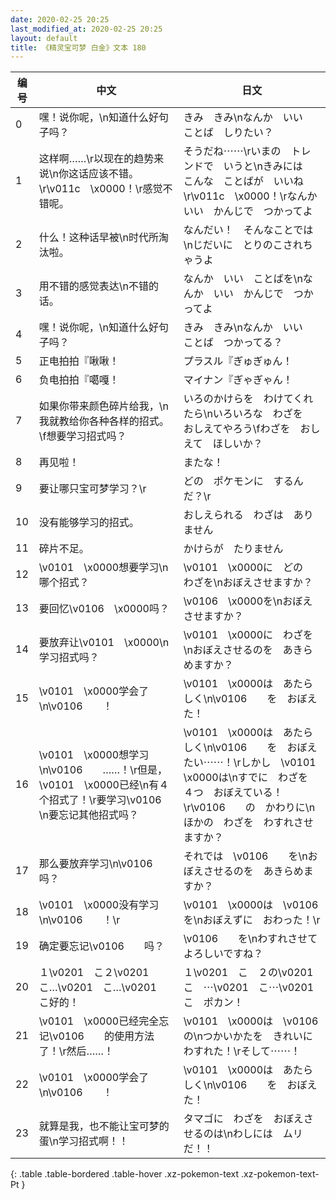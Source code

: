 ```yaml
---
date: 2020-02-25 20:25
last_modified_at: 2020-02-25 20:25
layout: default
title: 《精灵宝可梦 白金》文本 180
---
```

| 编号 | 中文 | 日文 |
| ---- | ---- | ---- |
| 0 | 嘿！说你呢，\n知道什么好句子吗？ | きみ　きみ\nなんか　いい　ことば　しりたい？ |
| 1 | 这样啊……\r以现在的趋势来说\n你这话应该不错。\r\v011c　\x0000！\r感觉不错呢。 | そうだね⋯⋯\rいまの　トレンドで　いうと\nきみには　こんな　ことばが　いいね\r\v011c　\x0000！\rなんか　いい　かんじで　つかってよ |
| 2 | 什么！这种话早被\n时代所淘汰啦。 | なんだい！　そんなことでは\nじだいに　とりのこされちゃうよ |
| 3 | 用不错的感觉表达\n不错的话。 | なんか　いい　ことばを\nなんか　いい　かんじで　つかってよ |
| 4 | 嘿！说你呢，\n知道什么好句子吗？ | きみ　きみ\nなんか　いい　ことば　つかってる？ |
| 5 | 正电拍拍『啾啾！ | プラスル『ぎゅぎゅん！ |
| 6 | 负电拍拍『噶嘎！ | マイナン『ぎゃぎゃん！ |
| 7 | 如果你带来颜色碎片给我，\n我就教给你各种各样的招式。\f想要学习招式吗？ | いろのかけらを　わけてくれたら\nいろいろな　わざを　おしえてやろう\fわざを　おしえて　ほしいか？ |
| 8 | 再见啦！ | またな！ |
| 9 | 要让哪只宝可梦学习？\r | どの　ポケモンに　するんだ？\r |
| 10 | 没有能够学习的招式。 | おしえられる　わざは　ありません |
| 11 | 碎片不足。 | かけらが　たりません |
| 12 | \v0101　\x0000想要学习\n哪个招式？ | \v0101　\x0000に　どの　わざを\nおぼえさせますか？ |
| 13 | 要回忆\v0106　\x0000吗？ | \v0106　\x0000を\nおぼえさせますか？ |
| 14 | 要放弃让\v0101　\x0000\n学习招式吗？ | \v0101　\x0000に　わざを\nおぼえさせるのを　あきらめますか？ |
| 15 | \v0101　\x0000学会了\n\v0106　　！ | \v0101　\x0000は　あたらしく\n\v0106　　を　おぼえた！ |
| 16 | \v0101　\x0000想学习\n\v0106　　……！\r但是，\v0101　\x0000已经\n有４个招式了！\r要学习\v0106　　\n要忘记其他招式吗？ | \v0101　\x0000は　あたらしく\n\v0106　　を　おぼえたい⋯⋯！\rしかし　\v0101　\x0000は\nすでに　わざを　４つ　おぼえている！\r\v0106　　の　かわりに\nほかの　わざを　わすれさせますか？ |
| 17 | 那么要放弃学习\n\v0106　　吗？ | それでは　\v0106　　を\nおぼえさせるのを　あきらめますか？ |
| 18 | \v0101　\x0000没有学习\n\v0106　　！\r | \v0101　\x0000は　\v0106　　を\nおぼえずに　おわった！\r |
| 19 | 确定要忘记\v0106　　吗？ | \v0106　　を\nわすれさせて　よろしいですね？ |
| 20 | １\v0201　こ２\v0201　こ…\v0201　こ…\v0201　こ好的！ | １\v0201　こ　２の\v0201　こ　⋯\v0201　こ⋯\v0201　こ　ポカン！ |
| 21 | \v0101　\x0000已经完全忘记\v0106　　的使用方法了！\r然后……！ | \v0101　\x0000は　\v0106　　の\nつかいかたを　きれいにわすれた！\rそして⋯⋯！ |
| 22 | \v0101　\x0000学会了\n\v0106　　！ | \v0101　\x0000は　あたらしく\n\v0106　　を　おぼえた！ |
| 23 | 就算是我，也不能让宝可梦的蛋\n学习招式啊！！ | タマゴに　わざを　おぼえさせるのは\nわしには　ムリ　だ！！ |
{: .table .table-bordered .table-hover .xz-pokemon-text .xz-pokemon-text-Pt }